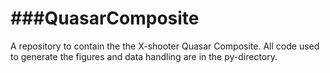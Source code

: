 ###QuasarComposite
===============
A repository to contain the the X-shooter Quasar Composite.
All code used to generate the figures and data handling are in the py-directory. 
